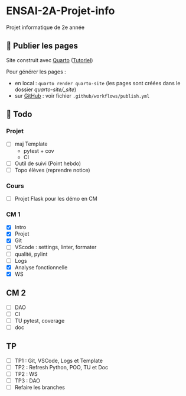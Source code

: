 # ENSAI-2A-Projet-info

Projet informatique de 2e année

## :rocket: Publier les pages

Site construit avec [Quarto](https://quarto.org/) ([Tutoriel](https://ludo2ne.github.io/Quarto-tuto/))

Pour générer les pages :

- en local : `quarto render quarto-site` (les pages sont créées dans le dossier *quarto-site/_site*)
- sur [GitHub](https://ludo2ne.github.io/ENSAI-2A-Projet-info) : voir fichier `.github/workflows/publish.yml`

## :construction: Todo

### Projet

- [ ] maj Template
  - pytest + cov
  - CI
- [ ] Outil de suivi (Point hebdo)
- [ ] Topo élèves (reprendre notice)

### Cours

- [ ] Projet Flask pour les démo en CM

### CM 1

- [x] Intro
- [x] Projet
- [x] Git
- [ ] VScode : settings, linter, formater
- [ ] qualité, pylint
- [ ] Logs
- [x] Analyse fonctionnelle
- [x] WS

## CM 2

- [ ] DAO
- [ ] CI
- [ ] TU pytest, coverage
- [ ] doc

## TP

- [ ] TP1 : Git, VSCode, Logs et Template
- [ ] TP2 : Refresh Python, POO, TU et Doc
- [ ] TP2 : WS
- [ ] TP3 : DAO
- [ ] Refaire les branches
